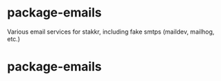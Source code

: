 # package-emails
Various email services for stakkr, including fake smtps (maildev, mailhog, etc.)

# package-emails
